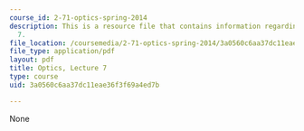```yaml
---
course_id: 2-71-optics-spring-2014
description: This is a resource file that contains information regarding optics lecture
  7.
file_location: /coursemedia/2-71-optics-spring-2014/3a0560c6aa37dc11eae36f3f69a4ed7b_MIT2_71S14_lec7_notes.pdf
file_type: application/pdf
layout: pdf
title: Optics, Lecture 7
type: course
uid: 3a0560c6aa37dc11eae36f3f69a4ed7b

---
```

None